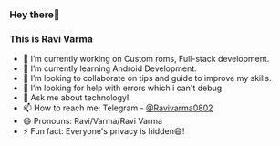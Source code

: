 ### Hey there👋
### This is Ravi Varma


- 🔭 I’m currently working on Custom roms, Full-stack development. 
- 🌱 I’m currently learning Android Development.
- 👯 I’m looking to collaborate on tips and guide to improve my skills.
- 🤔 I’m looking for help with errors which i can't debug.
- 💬 Ask me about technology!
- 📫 How to reach me: Telegram - [@Ravivarma0802](https://t.me/Ravivarma0802)
- 😄 Pronouns: Ravi/Varma/Ravi Varma
- ⚡ Fun fact: Everyone's privacy is hidden😄!
